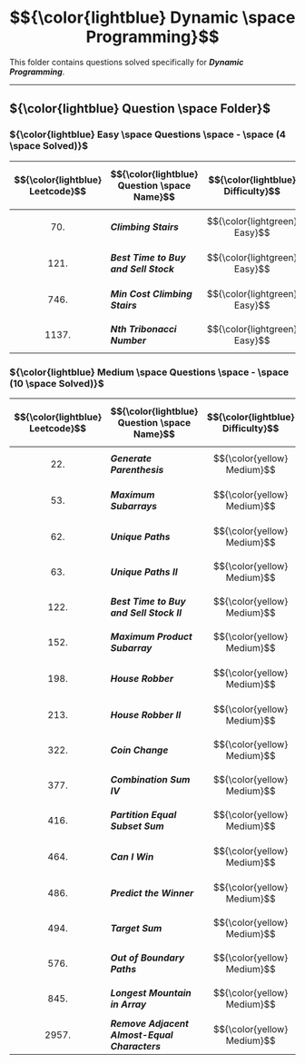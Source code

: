 # $${\color{lightblue} Dynamic \space Programming}$$

This folder contains questions solved specifically for ***Dynamic Programming***.

-----

## ${\color{lightblue} Question \space Folder}$

### ${\color{lightblue} Easy \space Questions \space - \space (4 \space Solved)}$

| $${\color{lightblue} Leetcode}$$ | $${\color{lightblue} Question \space Name}$$ | $${\color{lightblue} Difficulty}$$ | $${\color{lightblue} Links}$$ | $${\color{lightblue} Hints}$$ | $${\color{lightblue} Dynamic \space Concepts}$$ | $${\color{lightblue} Companies}$$ |
|-|-|-|-|-|-|-|
| $${70.}$$ | ***Climbing Stairs*** | $${\color{lightgreen} Easy}$$ | [Problem70](https://leetcode.com/problems/climbing-stairs/description/) | [Hints](https://leetcode.com/problems/climbing-stairs/solutions/4513467/climbing-stairs-simplified-java/) | ***Tabulation, 1D DP, Count Steps*** | ***Amazon, Yahoo, Google*** |
| $${121.}$$ | ***Best Time to Buy and Sell Stock*** | $${\color{lightgreen} Easy}$$ | [Problem121](https://leetcode.com/problems/best-time-to-buy-and-sell-stock/description/) | [Hints](https://leetcode.com/problems/best-time-to-buy-and-sell-stock/solutions/4512661/best-time-to-buy-and-sell-stock-simplified-java/) | ***Tabulation*** | ***Amazon, Apple, Facebook, Google, Microsoft*** |
| $${746.}$$ | ***Min Cost Climbing Stairs*** | $${\color{lightgreen} Easy}$$ | [Problem746](https://leetcode.com/problems/min-cost-climbing-stairs/description/) | [Hints](https://leetcode.com/problems/min-cost-climbing-stairs/solutions/4516288/min-cost-climbing-stairs-simplified-java/) | ***Tabulation, 1D DP, Min Steps*** | ***Amazon, Apple, Microsoft*** |
| $${1137.}$$ | ***Nth Tribonacci Number*** | $${\color{lightgreen} Easy}$$ | [Problem1137](https://leetcode.com/problems/n-th-tribonacci-number/description/) | [Hints](https://leetcode.com/problems/n-th-tribonacci-number/solutions/4512134/nth-tribonacci-number-simplified-java//) | ***Tabulation, 1D DP, Count Steps*** | ***Adobe, Coursera*** |


### ${\color{lightblue} Medium \space Questions \space - \space (10 \space Solved)}$

| $${\color{lightblue} Leetcode}$$ | $${\color{lightblue} Question \space Name}$$ | $${\color{lightblue} Difficulty}$$ | $${\color{lightblue} Links}$$ | $${\color{lightblue} Hints}$$ | $${\color{lightblue} Dynamic \space Concepts}$$ | $${\color{lightblue} Companies}$$ |
|-|-|-|-|-|-|-|
| $${22.}$$ | ***Generate Parenthesis*** | $${\color{yellow} Medium}$$ | [Problem22](https://leetcode.com/problems/generate-parentheses/description/) | [Hints](https://leetcode.com/problems/generate-parentheses/solutions/5239947/generate-parenthesis-simplified-java/) | ***Backtracking*** | ***Amazon*** |
| $${53.}$$ | ***Maximum Subarrays*** | $${\color{yellow} Medium}$$ | [Problem53](https://leetcode.com/problems/maximum-subarray/description/) | [Hints](https://leetcode.com/problems/maximum-subarray/solutions/4517139/maximum-subarray-simplified-java/) | ***Tabulation, Kadane*** | ***Amazon, TCS, Microsoft, Apple, Google*** |
| $${62.}$$ | ***Unique Paths*** | $${\color{yellow} Medium}$$ | [Problem62](https://leetcode.com/problems/unique-paths/description/) | [Hints](https://leetcode.com/problems/unique-paths/solutions/4526895/unique-paths-simplified-java/) | ***Tabulation, 2D DP*** | ***Google, Amazon, Apple*** |
| $${63.}$$ | ***Unique Paths II*** | $${\color{yellow} Medium}$$ | [Problem63](https://leetcode.com/problems/unique-paths-ii/description/) | [Hints](https://leetcode.com/problems/unique-paths-ii/solutions/4527530/unique-paths-ii-simplified-java/) | ***Tabulation, 2D DP*** | ***Google, Amazon, Facebook*** |
| $${122.}$$ | ***Best Time to Buy and Sell Stock II*** | $${\color{yellow} Medium}$$ | [Problem122](https://leetcode.com/problems/best-time-to-buy-and-sell-stock-ii/description/) | [Hints](https://leetcode.com/problems/best-time-to-buy-and-sell-stock-ii/solutions/4517390/best-time-to-buy-and-sell-stock-ii-simplified-java/) | ***Tabulation, Greedy*** | ***Microsoft, Amazon, Adobe*** |
| $${152.}$$ | ***Maximum Product Subarray*** | $${\color{yellow} Medium}$$ | [Problem152](https://leetcode.com/problems/maximum-product-subarray/description/) | [Hints](https://leetcode.com/problems/maximum-product-subarray/solutions/4524143/maximum-product-subarray-simplified-java/) | ***Tabulation, Two Pointers*** | ***Amazon, Microsoft, Apple, Uber*** |
| $${198.}$$ | ***House Robber*** | $${\color{yellow} Medium}$$ | [Problem198](https://leetcode.com/problems/house-robber/description/) | [Hints](https://leetcode.com/problems/house-robber/solutions/4517824/house-robber-simplified-java/) | ***Tabulation, 1D DP, Max Steps*** | ***Cisco, Amazon, Infosys, Google, Paypal*** |
| $${213.}$$ | ***House Robber II*** | $${\color{yellow} Medium}$$ | [Problem213](https://leetcode.com/problems/house-robber-ii/description/) | [Hints](https://leetcode.com/problems/house-robber-ii/solutions/4535008/house-robber-ii-simplified-java/) | ***Memonization, 1D DP*** | ***Google, Amazon, Microsoft*** |
| $${322.}$$ | ***Coin Change*** | $${\color{yellow} Medium}$$ | [Problem322](https://leetcode.com/problems/coin-change/description/) | [Hints](https://leetcode.com/problems/coin-change/solutions/4539149/coin-change-simplified-java/) | ***Memonization, 1D DP*** | ***Apple, Amazon, Yahoo*** |
| $${377.}$$ | ***Combination Sum IV*** | $${\color{yellow} Medium}$$ | [Problem377](https://leetcode.com/problems/combination-sum-iv/description/) | [Hints](https://leetcode.com/problems/combination-sum-iv/solutions/4541269/combination-sum-iv-simplified-java/) | ***Memonization, 1D DP*** | ***Amazon, Microsoft*** |
| $${416.}$$ | ***Partition Equal Subset Sum*** | $${\color{yellow} Medium}$$ | [Problem416](https://leetcode.com/problems/partition-equal-subset-sum/description/) | [Hints](https://leetcode.com/problems/partition-equal-subset-sum/solutions/4542147/partition-equal-subset-sum-simplified-java/) | ***Memonization, 2D DP*** | ***Amazon, Facebook, Apple*** |
| $${464.}$$ | ***Can I Win*** | $${\color{yellow} Medium}$$ | [Problem464](https://leetcode.com/problems/can-i-win/description/) | [Hints](https://leetcode.com/problems/can-i-win/solutions/5242028/can-i-win-simplified-java/) | ***Memonisation, Map, Backtracking, Bitmask*** | ***Apple, Microsoft, Amazon, Meta*** |
| $${486.}$$ | ***Predict the Winner*** | $${\color{yellow} Medium}$$ | [Problem486](https://leetcode.com/problems/predict-the-winner/description/) | [Hints](https://leetcode.com/problems/predict-the-winner/solutions/5244449/predict-the-winner-simplified-java/) | ***Memonisation, 2D dp, Game Theory*** | ***Amazon, Google*** |
| $${494.}$$ | ***Target Sum*** | $${\color{yellow} Medium}$$ | [Problem494](https://leetcode.com/problems/target-sum/description/) | [Hints](https://leetcode.com/problems/target-sum/solutions/4536099/target-sum-simplified-java/) | ***Memonization, Map*** | ***Amazon, Facebook, Google*** |
| $${576.}$$ | ***Out of Boundary Paths*** | $${\color{yellow} Medium}$$ | [Problem576](https://leetcode.com/problems/out-of-boundary-paths/description/) | [Hints](https://leetcode.com/problems/out-of-boundary-paths/solutions/4540149/out-of-boundary-paths-simplified-java/) | ***Memonization, 3D DP*** | ***Amazon, Yahoo*** |
| $${845.}$$ | ***Longest Mountain in Array*** | $${\color{yellow} Medium}$$ | [Problem845](https://leetcode.com/problems/longest-mountain-in-array/description/) | [Hints](https://leetcode.com/problems/longest-mountain-in-array/solutions/4544623/longest-mountain-in-array-simplified-java/) | ***Tabulation, 1D DP*** | ***Google, Microsoft, Adobe*** |
| $${2957.}$$ | ***Remove Adjacent Almost-Equal Characters*** | $${\color{yellow} Medium}$$ | [Problem2957](https://leetcode.com/problems/remove-adjacent-almost-equal-characters/description/) | [Hints](https://leetcode.com/problems/remove-adjacent-almost-equal-characters/solutions/4529406/remove-adjacent-almost-equal-characters-simplified-java/) | ***Tabulation, Greedy, String*** | ***Microsoft*** |

